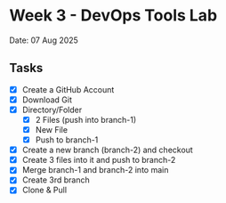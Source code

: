 # Week 3 - DevOps Tools Lab

Date: 07 Aug 2025

## Tasks

- [x] Create a GitHub Account
- [x] Download Git
- [x] Directory/Folder
  - [x] 2 Files (push into branch-1)
  - [x] New File
  - [x] Push to branch-1
- [x] Create a new branch (branch-2) and checkout
- [x] Create 3 files into it and push to branch-2
- [x] Merge branch-1 and branch-2 into main
- [x] Create 3rd branch
- [x] Clone & Pull
